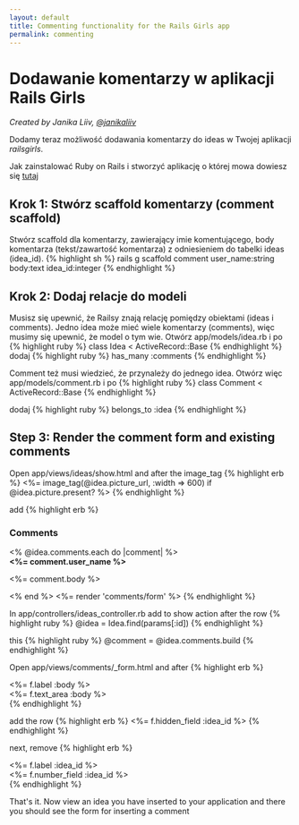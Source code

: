 ```yaml
---
layout: default
title: Commenting functionality for the Rails Girls app
permalink: commenting
---
```

# Dodawanie komentarzy w aplikacji Rails Girls
*Created by Janika Liiv, [@janikaliiv](https://twitter.com/janikaliiv)*

Dodamy teraz możliwość dodawania komentarzy do ideas w Twojej aplikacji *railsgirls*.

Jak zainstalować Ruby on Rails i stworzyć aplikację o której mowa dowiesz się [tutaj](/app)

## Krok 1: Stwórz scaffold komentarzy (comment scaffold)

Stwórz scaffold dla komentarzy, zawierający imie komentującego, body komentarza (tekst/zawartość komentarza) z odniesieniem do tabelki ideas (idea_id).
{% highlight sh %}
rails g scaffold comment user_name:string body:text idea_id:integer
{% endhighlight %}

## Krok 2: Dodaj relacje do modeli

Musisz się upewnić, że Railsy znają relację pomiędzy obiektami (ideas i comments). 
Jedno idea może mieć wiele komentarzy (comments), więc musimy się upewnić, że model o tym wie. 
Otwórz app/models/idea.rb i po 
{% highlight ruby %}
class Idea < ActiveRecord::Base
{% endhighlight %}
dodaj
{% highlight ruby %}
has_many :comments
{% endhighlight %}

Comment też musi wiedzieć, że przynależy do jednego idea. Otwórz więc app/models/comment.rb i po
{% highlight ruby %}
class Comment < ActiveRecord::Base
{% endhighlight %}

dodaj
{% highlight ruby %}
belongs_to :idea
{% endhighlight %}

## Step 3: Render the comment form and existing comments

Open app/views/ideas/show.html and after the image_tag
{% highlight erb %}
<%= image_tag(@idea.picture_url, :width => 600) if @idea.picture.present? %>
{% endhighlight %}

add
{% highlight erb %}
<h3>Comments</h3>
<% @idea.comments.each do |comment| %>
  <div>
    <strong><%= comment.user_name %></strong>
    <br />
    <p><%= comment.body %></p>
  </div>
<% end %>
<%= render 'comments/form' %>
{% endhighlight %}

In app/controllers/ideas_controller.rb add to show action after the row
{% highlight ruby %}
@idea = Idea.find(params[:id])
{% endhighlight %}

this
{% highlight ruby %}
@comment = @idea.comments.build
{% endhighlight %}

Open app/views/comments/_form.html and after
{% highlight erb %}
  <div class="field">
    <%= f.label :body %><br />
    <%= f.text_area :body %>
  </div>
{% endhighlight %}

add the row
{% highlight erb %}
<%= f.hidden_field :idea_id %>
{% endhighlight %}

next, remove
{% highlight erb %}
<div class="field">
  <%= f.label :idea_id %><br>
  <%= f.number_field :idea_id %>
</div>
{% endhighlight %}

That's it. Now view an idea you have inserted to your application and there you should see the form for inserting a comment
